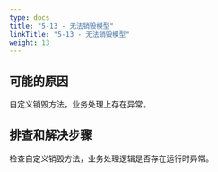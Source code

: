 ```yaml
---
type: docs
title: "5-13 - 无法销毁模型"
linkTitle: "5-13 - 无法销毁模型"
weight: 13
---
```


## 可能的原因

自定义销毁方法，业务处理上存在异常。

## 排查和解决步骤

检查自定义销毁方法，业务处理逻辑是否存在运行时异常。

<p style="margin-top: 3rem;"> </p>